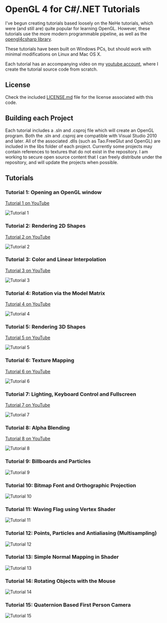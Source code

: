 # OpenGL 4 for C#/.NET Tutorials
I've begun creating tutorials based loosely on the NeHe tutorials, which were (and still are) quite popular for learning OpenGL.  However, these tutorials use the more modern programmable pipeline, as well as the [opengl4csharp library](https://github.com/giawa/opengl4csharp).

These tutorials have been built on Windows PCs, but should work with minimal modifications on Linux and Mac OS X.

Each tutorial has an accompanying video on my [youtube account](https://www.youtube.com/giawavideos), where I create the tutorial source code from scratch.

## License
Check the included [LICENSE.md](https://github.com/giawa/opengl4tutorials/blob/master/LICENSE.md) file for the license associated with this code.

## Building each Project
Each tutorial includes a .sln and .csproj file which will create an OpenGL program.  Both the .sln and .csproj are compatible with Visual Studio 2010 and later.  All of the associated .dlls (such as Tao.FreeGlut and OpenGL) are included in the libs folder of each project.  Currently some projects may contain references to textures that do not exist in the repository.  I am working to secure open source content that I can freely distribute under the repository, and will update the projects when possible.

## Tutorials

### Tutorial 1:  Opening an OpenGL window
[Tutorial 1 on YouTube](https://www.youtube.com/watch?v=2KEHrB82Z2M)

![Tutorial 1](https://giawa.github.io/tutorials/tutorial1.jpg)

### Tutorial 2:  Rendering 2D Shapes
[Tutorial 2 on YouTube](https://www.youtube.com/watch?v=xNGmQ6lO6NY)

![Tutorial 2](https://giawa.github.io/tutorials/tutorial2.jpg)

### Tutorial 3:  Color and Linear Interpolation
[Tutorial 3 on YouTube](https://www.youtube.com/watch?v=ASNfoQP_m1Q)

![Tutorial 3](https://giawa.github.io/tutorials/tutorial3.jpg)

### Tutorial 4:  Rotation via the Model Matrix
[Tutorial 4 on YouTube](https://www.youtube.com/watch?v=RU_Dkm_-Jsc)

![Tutorial 4](https://giawa.github.io/tutorials/tutorial4.jpg)

### Tutorial 5:  Rendering 3D Shapes
[Tutorial 5 on YouTube](https://www.youtube.com/watch?v=VypOTwI_0w0)

![Tutorial 5](https://giawa.github.io/tutorials/tutorial5.jpg)

### Tutorial 6:  Texture Mapping
[Tutorial 6 on YouTube](https://www.youtube.com/watch?v=S1xoLVViv3E)

![Tutorial 6](https://giawa.github.io/tutorials/tutorial6.jpg)

### Tutorial 7:  Lighting, Keyboard Control and Fullscreen
[Tutorial 7 on YouTube](https://www.youtube.com/watch?v=PPHNwhEXDQU)

![Tutorial 7](https://giawa.github.io/tutorials/tutorial7.jpg)

### Tutorial 8:  Alpha Blending
[Tutorial 8 on YouTube](https://www.youtube.com/watch?v=YR5ZIuwgXlM)

![Tutorial 8](https://giawa.github.io/tutorials/tutorial8.jpg)

### Tutorial 9:  Billboards and Particles
![Tutorial 9](https://giawa.github.io/tutorials/tutorial9.jpg)

### Tutorial 10:  Bitmap Font and Orthographic Projection
![Tutorial 10](https://giawa.github.io/tutorials/tutorial10.jpg)

### Tutorial 11:  Waving Flag using Vertex Shader
![Tutorial 11](https://giawa.github.io/tutorials/tutorial11.jpg)

### Tutorial 12:  Points, Particles and Antialiasing (Multisampling)
![Tutorial 12](https://giawa.github.io/tutorials/tutorial12.jpg)

### Tutorial 13:  Simple Normal Mapping in Shader
![Tutorial 13](https://giawa.github.io/tutorials/tutorial13.jpg)

### Tutorial 14:  Rotating Objects with the Mouse
![Tutorial 14](https://giawa.github.io/tutorials/tutorial14.jpg)

### Tutorial 15:  Quaternion Based First Person Camera
![Tutorial 15](https://giawa.github.io/tutorials/tutorial15.jpg)
